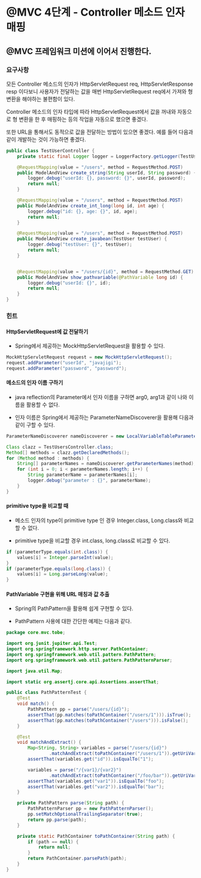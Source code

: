 # @MVC 4단계 - Controller 메소드 인자 매핑

## @MVC 프레임워크 미션에 이어서 진행한다.

### 요구사항
모든 Controller 메소드의 인자가 HttpServletRequest req, HttpServletResponse resp 이다보니 사용자가 전달하는 값을 매번 HttpServletRequest req에서 가져와 형 변환을 해야하는 불편함이 있다.

Controller 메소드의 인자 타입에 따라 HttpServletRequest에서 값을 꺼내와 자동으로 형 변환을 한 후 매핑하는 등의 작업을 자동으로 했으면 좋겠다.

또한 URL을 통해서도 동적으로 값을 전달하는 방법이 있으면 좋겠다. 예를 들어 다음과 같이 개발하는 것이 가능하면 좋겠다.

```java
public class TestUserController {
    private static final Logger logger = LoggerFactory.getLogger(TestUsersController.class);

    @RequestMapping(value = "/users", method = RequestMethod.POST)
    public ModelAndView create_string(String userId, String password) {
        logger.debug("userId: {}, password: {}", userId, password);
        return null;
    }

    @RequestMapping(value = "/users", method = RequestMethod.POST)
    public ModelAndView create_int_long(long id, int age) {
        logger.debug("id: {}, age: {}", id, age);
        return null;
    }

    @RequestMapping(value = "/users", method = RequestMethod.POST)
    public ModelAndView create_javabean(TestUser testUser) {
        logger.debug("testUser: {}", testUser);
        return null;
    }


    @RequestMapping(value = "/users/{id}", method = RequestMethod.GET)
    public ModelAndView show_pathvariable(@PathVariable long id) {
        logger.debug("userId: {}", id);
        return null;
    }
}
```

### 힌트
#### HttpServletRequest에 값 전달하기
* Spring에서 제공하는 MockHttpServletRequest을 활용할 수 있다.
```java
MockHttpServletRequest request = new MockHttpServletRequest();
request.addParameter("userId", "javajigi");
request.addParameter("password", "password");
```

#### 메소드의 인자 이름 구하기
* java reflection의 Parameter에서 인자 이름을 구하면 arg0, arg1과 같이 나와 이름을 활용할 수 없다.

* 인자 이름은 Spring에서 제공하는 ParameterNameDiscoverer을 활용해 다음과 같이 구할 수 있다.

```java
ParameterNameDiscoverer nameDiscoverer = new LocalVariableTableParameterNameDiscoverer();

Class clazz = TestUsersController.class;
Method[] methods = clazz.getDeclaredMethods();
for (Method method : methods) {
    String[] parameterNames = nameDiscoverer.getParameterNames(method);
    for (int i = 0; i < parameterNames.length; i++) {
        String parameterName = parameterNames[i];
        logger.debug("parameter : {}", parameterName);
    }
}    
```

#### primitive type을 비교할 때
* 메소드 인자의 type이 primitive type 인 경우 Integer.class, Long.class와 비교할 수 없다.

* primitive type을 비교할 경우 int.class, long.class로 비교할 수 있다.

```java
if (parameterType.equals(int.class)) {
    values[i] = Integer.parseInt(value);
}
if (parameterType.equals(long.class)) {
    values[i] = Long.parseLong(value);
}
```

#### PathVariable 구현을 위해 URL 매칭과 값 추출
* Spring의 PathPattern을 활용해 쉽게 구현할 수 있다.

* PathPattern 사용에 대한 간단한 예제는 다음과 같다.

```java
package core.mvc.tobe;

import org.junit.jupiter.api.Test;
import org.springframework.http.server.PathContainer;
import org.springframework.web.util.pattern.PathPattern;
import org.springframework.web.util.pattern.PathPatternParser;

import java.util.Map;

import static org.assertj.core.api.Assertions.assertThat;

public class PathPatternTest {
    @Test
    void match() {
        PathPattern pp = parse("/users/{id}");
        assertThat(pp.matches(toPathContainer("/users/1"))).isTrue();
        assertThat(pp.matches(toPathContainer("/users"))).isFalse();
    }

    @Test
    void matchAndExtract() {
        Map<String, String> variables = parse("/users/{id}")
                .matchAndExtract(toPathContainer("/users/1")).getUriVariables();
        assertThat(variables.get("id")).isEqualTo("1");

        variables = parse("/{var1}/{var2}")
                .matchAndExtract(toPathContainer("/foo/bar")).getUriVariables();
        assertThat(variables.get("var1")).isEqualTo("foo");
        assertThat(variables.get("var2")).isEqualTo("bar");
    }

    private PathPattern parse(String path) {
        PathPatternParser pp = new PathPatternParser();
        pp.setMatchOptionalTrailingSeparator(true);
        return pp.parse(path);
    }

    private static PathContainer toPathContainer(String path) {
        if (path == null) {
            return null;
        }
        return PathContainer.parsePath(path);
    }
}
```
